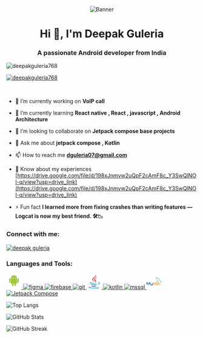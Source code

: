 <p align="center">
  <img src="https://1.bp.blogspot.com/-7A4WynwLsMw/XbBpCXG8fHI/AAAAAAAAMt4/uOa1bpLskYgrwGbllhSu2SDj_Mig8SXJQCLcBGAsYHQ/s1600/2000_600px.gif" 
       alt="Banner"
       width="100%" 
       height="150px" />
</p>


<h1 align="center">Hi 👋, I'm Deepak Guleria</h1>
<h3 align="center">A passionate Android developer from India</h3>

<p align="left"> <img src="https://komarev.com/ghpvc/?username=deepakguleria768&label=Profile%20views&color=0e75b6&style=flat" alt="deepakguleria768" /> </p>

<p align="left"> <a href="https://github.com/ryo-ma/github-profile-trophy"><img src="https://github-profile-trophy.vercel.app/?username=deepakguleria768" alt="deepakguleria768" /></a> </p>

<p align="left"> <a href="https://twitter.com/" target="blank"><img src="https://img.shields.io/twitter/follow/?logo=twitter&style=for-the-badge" alt="" /></a> </p>

- 🔭 I’m currently working on **VoIP call**

- 🌱 I’m currently learning **React native , React , javascript , Android Architecture**

- 👯 I’m looking to collaborate on **Jetpack compose base projects**

- 💬 Ask me about **jetpack compose , Kotlin**

- 📫 How to reach me **dguleria07@gmail.com**

- 📄 Know about my experiences [https://drive.google.com/file/d/198xJnmvw2uQpF2cAmF8c_Y3SwQlNOI-q/view?usp=drive_link](https://drive.google.com/file/d/198xJnmvw2uQpF2cAmF8c_Y3SwQlNOI-q/view?usp=drive_link)

- ⚡ Fun fact **I learned more from fixing crashes than writing features — Logcat is now my best friend. 🛠️📉**

<h3 align="left">Connect with me:</h3>
<p align="left">
<a href="https://www.linkedin.com/in/deepak-guleria-341392354/" target="blank">
  <img align="center" src="https://raw.githubusercontent.com/rahuldkjain/github-profile-readme-generator/master/src/images/icons/Social/linked-in-alt.svg" alt="deepak guleria" height="30" width="40" /></a>
</p>

<h3 align="left">Languages and Tools:</h3>

<p align="left"> 
  <a href="https://developer.android.com" target="_blank" rel="noreferrer"> 
    <img src="https://raw.githubusercontent.com/devicons/devicon/master/icons/android/android-original-wordmark.svg" alt="android" width="40" height="40"/> 
  </a> 
  <a href="https://www.figma.com/" target="_blank" rel="noreferrer"> 
    <img src="https://www.vectorlogo.zone/logos/figma/figma-icon.svg" alt="figma" width="40" height="40"/> 
  </a> 
  <a href="https://firebase.google.com/" target="_blank" rel="noreferrer"> 
    <img src="https://www.vectorlogo.zone/logos/firebase/firebase-icon.svg" alt="firebase" width="40" height="40"/> 
  </a> 
  <a href="https://git-scm.com/" target="_blank" rel="noreferrer"> 
    <img src="https://www.vectorlogo.zone/logos/git-scm/git-scm-icon.svg" alt="git" width="40" height="40"/> 
  </a> 
  <a href="https://www.java.com" target="_blank" rel="noreferrer"> 
    <img src="https://raw.githubusercontent.com/devicons/devicon/master/icons/java/java-original.svg" alt="java" width="40" height="40"/> 
  </a> 
  <a href="https://kotlinlang.org" target="_blank" rel="noreferrer"> 
    <img src="https://www.vectorlogo.zone/logos/kotlinlang/kotlinlang-icon.svg" alt="kotlin" width="40" height="40"/> 
  </a> 
  <a href="https://www.microsoft.com/en-us/sql-server" target="_blank" rel="noreferrer"> 
    <img src="https://www.svgrepo.com/show/303229/microsoft-sql-server-logo.svg" alt="mssql" width="40" height="40"/> 
  </a> 
  <a href="https://www.mysql.com/" target="_blank" rel="noreferrer"> 
    <img src="https://raw.githubusercontent.com/devicons/devicon/master/icons/mysql/mysql-original-wordmark.svg" alt="mysql" width="40" height="40"/> 
  </a>
  <a href="https://developer.android.com/jetpack/compose" target="_blank" rel="noreferrer"> 
  <img src="https://blog.stylingandroid.com/wp-content/uploads/2021/05/jetpack-compose-icon_RGB.png" alt="Jetpack Compose" width="40" height="40"/>
</a>

</p>



<p>
  <img src="https://github-readme-stats.vercel.app/api/top-langs?username=deepakguleria768&show_icons=true&locale=en&layout=compact" 
       alt="Top Langs" 
       width="300" 
       height="200" />

  <img src="https://github-readme-stats.vercel.app/api?username=deepakguleria768&show_icons=true&locale=en" 
       alt="GitHub Stats" 
       width="300" 
       height="200" />

  <img src="https://github-readme-streak-stats.herokuapp.com/?user=deepakguleria768" 
       alt="GitHub Streak" 
       width="300" 
       height="200" />
</p>


